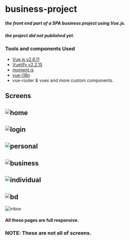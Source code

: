 # business-project
 ##### the front end part of a SPA business project using Vue.js.
 ##### the project did not published yet.


### Tools and components Used
 - [Vue.js v2.6.11](https://vuejs.org/)
 - [Vuetify v2.2.15](https://vuetifyjs.com/en/)
 - [moment.js](https://momentjs.com/)
 - [vue-i18n](https://kazupon.github.io/vue-i18n/)
 - vue-router & vuex
 and more custom components.
 

## Screens
![home](./screens/home-page.png)
-
![login](./screens/login.png)
-
![personal](./screens/personal-page.png)
-
![business](./screens/business-page.png)
-
![individual](./screens/individual-page.png)
-
![bd](./screens/bd.png)
-
![inbox](./screens/inbox.png)

#### All these pages are full responsive.
### NOTE: These are not all of screens.
